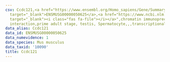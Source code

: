 ```yaml
---
csv: Ccdc121,<a href="https://www.ensembl.org/Homo_sapiens/Gene/Summary?db=core;g=ENSMUSG00000050625"
  target="_blank">ENSMUSG00000050625</a>,<a href="https://www.ncbi.nlm.nih.gov/pubmed/25450459"
  target="_blank"><i class="fas fa-file"></i></a>",chromatin immunoprecipitation assay,direct
  interaction,prime adult stage, testis, Spermatocyte,,,transcriptional regulation,
data_alias: Ccdc121
data_id: ENSMUSG00000050625
data_numevidence: 1
data_species: Mus musculus
data_taxid: '10090'
title: Ccdc121
---
```

